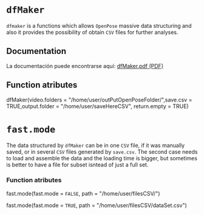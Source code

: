 # `dfMaker`

`dfmaker` is a functions which allows `OpenPose` massive data structuring  and also it provides the possibility of obtain `CSV` files for further analyses.



## Documentation

La documentación puede encontrarse aquí: [dfMaker.pdf (PDF)](docs/dfMaker.pdf)



## Function atributes

dfMaker(video.folders = "/home/user/outPutOpenPoseFolder/",save.csv = TRUE,output.folder = "/home/user/saveHereCSV",
         return.empty = TRUE)
         
    

# `fast.mode`


The data structured by `dfMaker` can be in one `CSV` file, if it was manually saved, or in several `CSV` files generated by `save.csv`. The second case needs to load and assemble the data and the loading time is bigger, but sometimes is better to have a file for subset isntead of just a full set.


### Function atributes


fast.mode(fast.mode = `FALSE`, path = "/home/user/filesCSV/")

fast.mode(fast.mode = `TRUE`, path = "/home/user/filesCSV/dataSet.csv")


